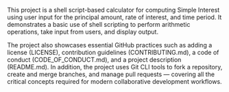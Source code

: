 This project is a shell script-based calculator for computing Simple Interest using user input for the principal amount, rate of interest, and time period. It demonstrates a basic use of shell scripting to perform arithmetic operations, take input from users, and display output.

The project also showcases essential GitHub practices such as adding a license (LICENSE), contribution guidelines (CONTRIBUTING.md), 
a code of conduct (CODE_OF_CONDUCT.md), and a project description (README.md). In addition, the project uses Git CLI tools to fork a repository, 
create and merge branches, and manage pull requests —
covering all the critical concepts required for modern collaborative development workflows.

